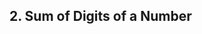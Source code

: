 ## 2. Sum of Digits of a Number

<!-- Concept: Reducing a number, recursion on digits.

Problem:

Write a recursive function sumOfDigits(num) that returns the sum of digits of a number.

Example:
Input: num = 1234..897
Output: 10   // (1 + 2 + 3 + 4)

Edge Cases:
Case	Input	Output	Why
Single digit	num = 9	9	Base case
Zero	num = 0	0	Recursive stop
Large	num = 98765	35	Check stack behavior
Recursion Concept:

Divide and conquer → sumOfDigits(num/10) + (num % 10)

Base case when num == 0. -->